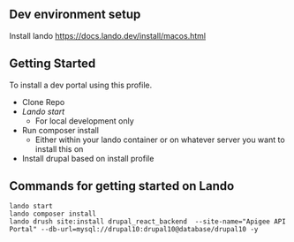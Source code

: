 ## Dev environment setup
Install lando
https://docs.lando.dev/install/macos.html

## Getting Started
To install a dev portal using this profile.
- Clone Repo
- _Lando start_
  - For local development only
- Run composer install
  - Either within your lando container or on whatever server you want to install this on
- Install drupal based on install profile


## Commands for getting started on Lando

```
lando start
lando composer install
lando drush site:install drupal_react_backend  --site-name="Apigee API Portal" --db-url=mysql://drupal10:drupal10@database/drupal10 -y
```

